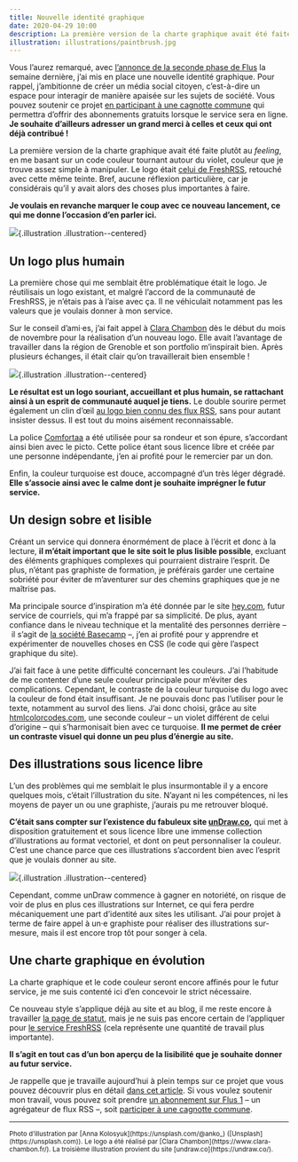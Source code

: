 ```yaml
---
title: Nouvelle identité graphique
date: 2020-04-29 10:00
description: La première version de la charte graphique avait été faite plutôt au feeling. Je voulais en revanche marquer le coup avec ce nouveau lancement, ce qui me donne l’occasion d’en parler.
illustration: illustrations/paintbrush.jpg
---
```


Vous l’aurez remarqué, avec [l’annonce de la seconde phase de Flus](flus-media-social-citoyen.html)
la semaine dernière, j’ai mis en place une nouvelle identité graphique. Pour
rappel, j’ambitionne de créer un média social citoyen, c’est-à-dire un espace
pour interagir de manière apaisée sur les sujets de société. Vous pouvez
soutenir ce projet [en participant à une cagnotte commune](https://flus.fr/cagnotte)
qui permettra d’offrir des abonnements gratuits lorsque le service sera en ligne.
**Je souhaite d’ailleurs adresser un grand merci à celles et ceux qui ont déjà
contribué&nbsp;!**

La première version de la charte graphique avait été faite plutôt au <em
lang="en">feeling</em>, en me basant sur un code couleur tournant autour du
violet, couleur que je trouve assez simple à manipuler. Le logo était [celui de
FreshRSS](https://freshrss.org/), retouché avec cette même teinte. Bref, aucune
réflexion particulière, car je considérais qu’il y avait alors des choses plus
importantes à faire.

**Je voulais en revanche marquer le coup avec ce nouveau lancement, ce qui me
donne l’occasion d’en parler ici.**

![](illustrations/paintbrush.jpg){.illustration .illustration--centered}

## Un logo plus humain

La première chose qui me semblait être problématique était le logo. Je
réutilisais un logo existant, et malgré l’accord de la communauté de FreshRSS,
je n’étais pas à l’aise avec ça. Il ne véhiculait notamment pas les valeurs que
je voulais donner à mon service.

Sur le conseil d’ami·es, j’ai fait appel à [Clara Chambon](https://www.clara-chambon.fr/)
dès le début du mois de novembre pour la réalisation d’un nouveau logo. Elle
avait l’avantage de travailler dans la région de Grenoble et son portfolio
m’inspirait bien. Après plusieurs échanges, il était clair qu’on travaillerait
bien ensemble&nbsp;!

![](logo-padding.png){.illustration .illustration--centered}

**Le résultat est un logo souriant, accueillant et plus humain, se rattachant
ainsi à un esprit de communauté auquel je tiens.** Le double sourire permet
également un clin d’œil [au logo bien connu des flux <abbr>RSS</abbr>](https://fr.wikipedia.org/wiki/RSS#/media/Fichier:Feed-icon.svg),
sans pour autant insister dessus. Il est tout du moins aisément reconnaissable.

La police [Comfortaa](https://fonts.google.com/specimen/Comfortaa) a été
utilisée pour sa rondeur et son épure, s’accordant ainsi bien avec le picto.
Cette police étant sous licence libre et créée par une personne indépendante,
j’en ai profité pour le remercier par un don.

Enfin, la couleur turquoise est douce, accompagné d’un très léger dégradé.
**Elle s’associe ainsi avec le calme dont je souhaite imprégner le futur
service.**

## Un design sobre et lisible

Créant un service qui donnera énormément de place à l’écrit et donc à la
lecture, **il m’était important que le site soit le plus lisible possible**,
excluant des éléments graphiques complexes qui pourraient distraire l’esprit.
De plus, n’étant pas graphiste de formation, je préférais garder une certaine
sobriété pour éviter de m’aventurer sur des chemins graphiques que je ne
maîtrise pas.

Ma principale source d’inspiration m’a été donnée par le site [hey.com](https://hey.com/),
futur service de courriels, qui m’a frappé par sa simplicité. De plus, ayant
confiance dans le niveau technique et la mentalité des personnes derrière
–&nbsp;il s’agit de [la société Basecamp](https://basecamp.com/)&nbsp;–, j’en
ai profité pour y apprendre et expérimenter de nouvelles choses en
<abbr>CSS</abbr> (le code qui gère l’aspect graphique du site).

J’ai fait face à une petite difficulté concernant les couleurs. J’ai l’habitude
de me contenter d’une seule couleur principale pour m’éviter des complications.
Cependant, le contraste de la couleur turquoise du logo avec la couleur de fond
était insuffisant. Je ne pouvais donc pas l’utiliser pour le texte, notamment
au survol des liens. J’ai donc choisi, grâce au site [htmlcolorcodes.com](https://htmlcolorcodes.com/fr/selecteur-de-couleur/),
une seconde couleur –&nbsp;un violet différent de celui d’origine&nbsp;– qui
s’harmonisait bien avec ce turquoise. **Il me permet de créer un contraste
visuel qui donne un peu plus d’énergie au site.**

## Des illustrations sous licence libre

L’un des problèmes qui me semblait le plus insurmontable il y a encore quelques
mois, c’était l’illustration du site. N’ayant ni les compétences, ni les moyens
de payer un ou une graphiste, j’aurais pu me retrouver bloqué.

**C’était sans compter sur l’existence du fabuleux site [unDraw.co](https://undraw.co/),**
qui met à disposition gratuitement et sous licence libre une immense collection
d’illustrations au format vectoriel, et dont on peut personnaliser la couleur.
C’est une chance parce que ces illustrations s’accordent bien avec l’esprit que
je voulais donner au site.

![](illustrations/creativity.svg){.illustration .illustration--centered}

Cependant, comme unDraw commence à gagner en notoriété, on risque de voir de
plus en plus ces illustrations sur Internet, ce qui fera perdre mécaniquement
une part d’identité aux sites les utilisant. J’ai pour projet à terme de faire
appel à un·e graphiste pour réaliser des illustrations sur-mesure, mais il est
encore trop tôt pour songer à cela.

## Une charte graphique en évolution

La charte graphique et le code couleur seront encore affinés pour le futur
service, je me suis contenté ici d’en concevoir le strict nécessaire.

Ce nouveau style s’applique déjà au site et au blog, il me reste encore à
travailler [la page de statut](https://status.flus.io/), mais je ne suis pas
encore certain de l’appliquer pour [le service FreshRSS](https://rss.flus.fr)
(cela représente une quantité de travail plus importante).

**Il s’agit en tout cas d’un bon aperçu de la lisibilité que je souhaite donner
au futur service.**

Je rappelle que je travaille aujourd’hui à plein temps sur ce projet que vous
pouvez découvrir plus en détail [dans cet article](flus-media-social-citoyen.html).
Si vous voulez soutenir mon travail, vous pouvez soit prendre [un abonnement
sur Flus 1](https://rss.flus.fr) –&nbsp;un agrégateur de flux <abbr>RSS</abbr>&nbsp;–,
soit [participer à une cagnotte commune](https://flus.fr/cagnotte).

---

<small>
    Photo d’illustration par [Anna Kolosyuk](https://unsplash.com/@anko_) ([Unsplash](https://unsplash.com)).
    Le logo a été réalisé par [Clara Chambon](https://www.clara-chambon.fr/).
    La troisième illustration provient du site [undraw.co](https://undraw.co/).
</small>
